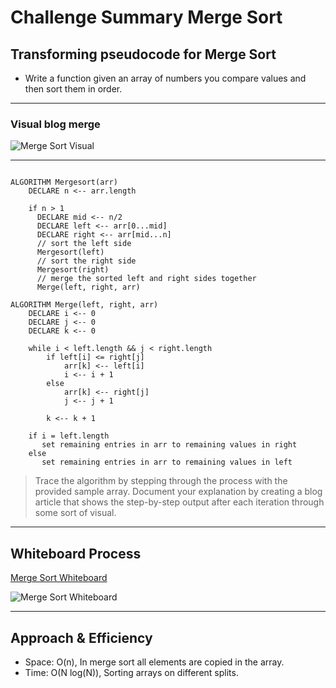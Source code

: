 # Challenge Summary Merge Sort

## Transforming pseudocode for Merge Sort

- Write a function given an array of numbers you compare values and then sort them in order.

---

### Visual blog merge

![Merge Sort Visual](https://user-images.githubusercontent.com/107226923/195679718-955fed9d-7815-4c6a-99bd-0b1219726f94.png)

---

```

ALGORITHM Mergesort(arr)
    DECLARE n <-- arr.length

    if n > 1
      DECLARE mid <-- n/2
      DECLARE left <-- arr[0...mid]
      DECLARE right <-- arr[mid...n]
      // sort the left side
      Mergesort(left)
      // sort the right side
      Mergesort(right)
      // merge the sorted left and right sides together
      Merge(left, right, arr)

ALGORITHM Merge(left, right, arr)
    DECLARE i <-- 0
    DECLARE j <-- 0
    DECLARE k <-- 0

    while i < left.length && j < right.length
        if left[i] <= right[j]
            arr[k] <-- left[i]
            i <-- i + 1
        else
            arr[k] <-- right[j]
            j <-- j + 1

        k <-- k + 1

    if i = left.length
       set remaining entries in arr to remaining values in right
    else
       set remaining entries in arr to remaining values in left

```

> Trace the algorithm by stepping through the process with the provided sample array. Document your explanation by creating a blog article that shows the step-by-step output after each iteration through some sort of visual.

---

## Whiteboard Process

[Merge Sort Whiteboard](https://miro.com/app/board/uXjVPdgoi_Q=/?share_link_id=124277752556)

![Merge Sort Whiteboard](https://user-images.githubusercontent.com/107226923/195680162-9877d95c-ca8a-4c20-b3a5-68e2a91cbc9b.png)

---

## Approach & Efficiency

- Space: O(n), In merge sort all elements are copied in the array.
- Time: O(N log(N)), Sorting arrays on different splits.
